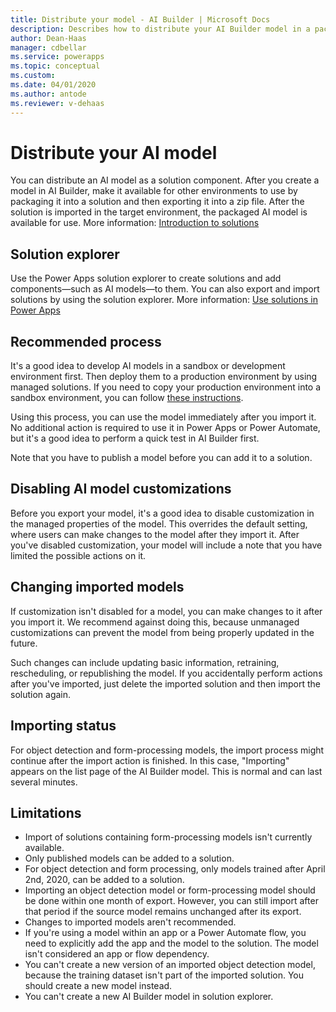 ```yaml
---
title: Distribute your model - AI Builder | Microsoft Docs
description: Describes how to distribute your AI Builder model in a packaged solution.
author: Dean-Haas
manager: cdbellar
ms.service: powerapps
ms.topic: conceptual
ms.custom: 
ms.date: 04/01/2020
ms.author: antode
ms.reviewer: v-dehaas
---
```


# Distribute your AI model

You can distribute an AI model as a solution component. After you create a model in AI Builder, make it available for other environments to use by packaging it into a solution and then exporting it into a zip file. After the solution is imported in the target environment, the packaged AI model is available for use. More information: [Introduction to solutions](/powerapps/developer/common-data-service/introduction-solutions)

## Solution explorer

 Use the Power Apps solution explorer to create solutions and add components&mdash;such as AI models&mdash;to them. You can also export and import solutions by using the solution explorer. More information: [Use solutions in Power Apps](/powerapps/maker/common-data-service/use-solution-explorer)

## Recommended process

It's a good idea to develop AI models in a sandbox or development environment first. Then deploy them to a production environment by using managed solutions. If you need to copy your production environment into a sandbox environment, you can follow [these instructions](/power-platform/admin/copy-environment).

Using this process, you can use the model immediately after you import it. No additional action is required to use it in Power Apps or Power Automate, but it's a good idea to perform a quick test in AI Builder first.

Note that you have to publish a model before you can add it to a solution.

## Disabling AI model customizations

Before you export your model, it's a good idea to disable customization in the managed properties of the model. This overrides the default setting, where users can make changes to the model after they import it.<!--Suggested--> After you've disabled customization, your model will include a note that you have limited the possible actions on it.

## Changing imported models
<!--This section seems to be talking to users of a model, not owners. Maybe it could be reworded as a notice that the reader should give to the people who are importing his or her solution.-->
If customization isn't disabled for a model, you can make changes to it after you import it. We recommend against doing this, because unmanaged customizations can prevent the model from being properly updated in the future.

Such changes can include updating basic information, retraining, rescheduling, or republishing the model. If you accidentally perform actions after you've imported, just delete the imported solution and then import the solution again.

## Importing status

For object detection and form-processing models, the import process might continue after the import action is finished. In this case, "Importing" appears on the list page of the AI Builder model. This is normal and can last several minutes.

## Limitations

- Import of solutions containing form-processing models isn't currently available.<!--Are you sure? The previous section just said that importing a form-processing model might take a little extra time.-->
- Only published models can be added to a solution.
- For object detection and form processing, only models trained after April 2nd, 2020, can be added to a solution.
- Importing an object detection model or form-processing model should be done within one month of export. However, you can still import after that period if the source model remains unchanged after its export.
- Changes to imported models aren't recommended.
- If you're using a model within an app or a Power Automate flow, you need to explicitly add the app<!--and flow?--> and the model to the solution. The model isn't considered an app or flow dependency.
- You can't create a new version of an imported object detection model, because the training dataset isn't part of the imported solution. You should create a new model instead.
- You can't create a new AI Builder model in solution explorer.
